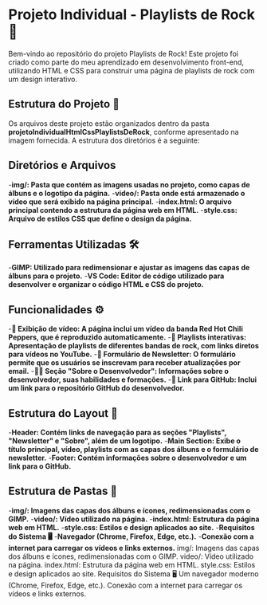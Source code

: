 # Projeto Individual - Playlists de Rock 🎸
Bem-vindo ao repositório do projeto Playlists de Rock! Este projeto foi criado como parte do meu aprendizado em desenvolvimento front-end, 
utilizando HTML e CSS para construir uma página de playlists de rock com um design interativo.
## Estrutura do Projeto 📄
Os arquivos deste projeto estão organizados dentro da pasta **projetoIndividualHtmlCssPlaylistsDeRock**, conforme apresentado na imagem 
fornecida. A estrutura dos diretórios é a seguinte:
## Diretórios e Arquivos
-**img/: Pasta que contém as imagens usadas no projeto, como capas de álbuns e o logotipo da página.**
-**video/: Pasta onde está armazenado o vídeo que será exibido na página principal.**
-**index.html: O arquivo principal contendo a estrutura da página web em HTML.**
-**style.css: Arquivo de estilos CSS que define o design da página.**
## Ferramentas Utilizadas 🛠️
-**GIMP: Utilizado para redimensionar e ajustar as imagens das capas de álbuns para o projeto.**
-**VS Code: Editor de código utilizado para desenvolver e organizar o código HTML e CSS do projeto.**
## Funcionalidades ⚙️
-**🎥 Exibição de vídeo: A página inclui um vídeo da banda Red Hot Chili Peppers, que é reproduzido automaticamente.**
-**🎵 Playlists interativas: Apresentação de playlists de diferentes bandas de rock, com links diretos para vídeos no YouTube.**
-**📧 Formulário de Newsletter: O formulário permite que os usuários se inscrevam para receber atualizações por email.**
-**👨‍💻 Seção "Sobre o Desenvolvedor": Informações sobre o desenvolvedor, suas habilidades e formações.**
-**🔗 Link para GitHub: Inclui um link para o repositório GitHub do desenvolvedor.**
## Estrutura do Layout 📐
-**Header: Contém links de navegação para as seções "Playlists", "Newsletter" e "Sobre", além de um logotipo.**
-**Main Section: Exibe o título principal, vídeo, playlists com as capas dos álbuns e o formulário de newsletter.**
-**Footer: Contém informações sobre o desenvolvedor e um link para o GitHub.**
## Estrutura de Pastas 📁
-**img/: Imagens das capas dos álbuns e ícones, redimensionadas com o GIMP.**
-**video/: Vídeo utilizado na página.**
-**index.html: Estrutura da página web em HTML.**
-**style.css: Estilos e design aplicados ao site.**
-**Requisitos do Sistema 🖥️**
-**Navegador (Chrome, Firefox, Edge, etc.).**
-**Conexão com a internet para carregar os vídeos e links externos.**
img/: Imagens das capas dos álbuns e ícones, redimensionadas com o GIMP.
video/: Vídeo utilizado na página.
index.html: Estrutura da página web em HTML.
style.css: Estilos e design aplicados ao site.
Requisitos do Sistema 🖥️
Um navegador moderno (Chrome, Firefox, Edge, etc.).
Conexão com a internet para carregar os vídeos e links externos.
